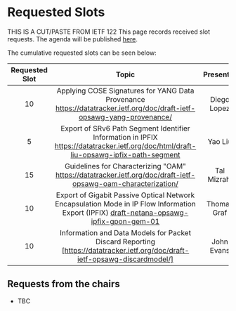 # Requested Slots

THIS IS A CUT/PASTE FROM IETF 122
This page records received slot requests. The agenda will be published [here](https://github.com/IETF-OPSAWG-WG/IETF-Meetings/blob/main/123/agenda.md).

The cumulative requested slots can be seen below:

| Requested Slot          | Topic              |  Presenter | Cumulative Slots   | In Person?   | Adopted?  | Discussed? | Granted Status|
|:-------------:|:-----------------:|:-----:|:----------------|:--------|:--------|:--------|:--------|
| 10  | Applying COSE Signatures for YANG Data Provenance https://datatracker.ietf.org/doc/draft-ietf-opsawg-yang-provenance/ | Diego Lopez | 10 | Y | Y | N | - |
| 5  | Export of SRv6 Path Segment Identifier Information in IPFIX https://datatracker.ietf.org/doc/html/draft-liu-opsawg-ipfix-path-segment | Yao Liu | 15 | Y | N | N | - |
| 15  | Guidelines for Characterizing "OAM" https://datatracker.ietf.org/doc/draft-ietf-opsawg-oam-characterization/ | Tal Mizrahi | 30 | N | Y | Y | - |
| 10  | Export of Gigabit Passive Optical Network Encapsulation Mode in IP Flow Information Export (IPFIX)  [draft-netana-opsawg-ipfix-gpon-gem-01](https://datatracker.ietf.org/doc/draft-netana-opsawg-ipfix-gpon-gem/) | Thomas Graf | 40 | Y | N | Y | - |
| 10  | Information and Data Models for Packet Discard Reporting [https://datatracker.ietf.org/doc/draft-ietf-opsawg-discardmodel/] | John Evans | 10 | Y | Y | N | - |
## Requests from the chairs

* TBC

